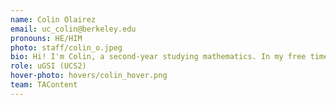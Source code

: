```yaml
---
name: Colin Olairez
email: uc_colin@berkeley.edu
pronouns: HE/HIM
photo: staff/colin_o.jpeg
bio: Hi! I'm Colin, a second-year studying mathematics. In my free time I enjoy reading light novels, doing chess puzzles, and running. Look forward to meeting you all ^
role: uGSI (UCS2)
hover-photo: hovers/colin_hover.png
team: TAContent
---
```

